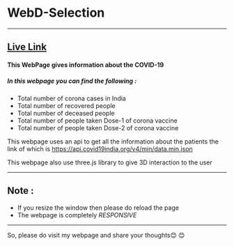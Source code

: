 # WebD-Selection
---
[Live Link](https://affectionate-noether-d0e309.netlify.app/)
---

#### This WebPage gives information about the COVID-19

##### In this webpage you can find the following :

- Total number of corona cases in India
- Total number of recovered people
- Total number of deceased people
- Total number of people taken Dose-1 of corona vaccine
- Total number of people taken Dose-2 of corona vaccine

This webpage uses an api to get all the information about the patients the link of which is https://api.covid19india.org/v4/min/data.min.json

This webpage also use three.js library to give 3D interaction to the user

---

## Note :

- If you resize the window then please do reload the page
- The webpage is completely _RESPONSIVE_

---

So, please do visit my webpage and share your thoughts😊 😊
